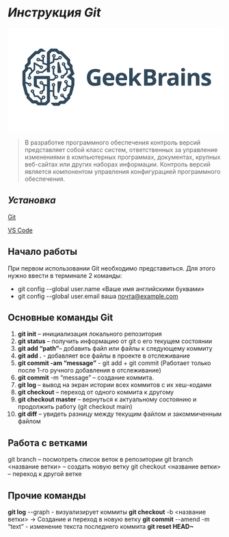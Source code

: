 # _**Инструкция Git**_

![logo gb](geekbrains.png)

>В разработке программного обеспечения контроль версий представляет собой класс систем, ответственных за управление изменениями в компьютерных программах, документах, крупных веб-сайтах или других наборах информации. Контроль версий является компонентом управления конфигурацией программного обеспечения.

## *Установка*
[Git](https://git-scm.com/downloads)

[VS Code](https://code.visualstudio.com/Download)

## Начало работы

При первом использовании Git необходимо представиться.  Для этого нужно ввести в терминале 2 команды:

* git config --global user.name «Ваше имя английскими буквами»  
* git config --global user.email ваша почта@example.com

## Основные команды Git

1. **git init** – инициализация локального репозитория
2. **git status** – получить информацию от git о его текущем состоянии
3. **git add “path”**– добавить файл или файлы к следующему коммиту
3. **git add .** - добавляет все файлы в проекте в отслеживание
4. **git commit -am “message”** - git add + git commit (Работает только после 1-го ручного добавления в отслеживание)
5. **git commit** -m “message” – создание коммита.
6. **git log** – вывод на экран истории всех коммитов с их хеш-кодами
7. **git checkout** – переход от одного коммита к другому
8. **git checkout master** – вернуться к актуальному состоянию и продолжить работу (git checkout main)
9. **git diff** – увидеть разницу между текущим файлом и закоммиченным файлом

## Работа с ветками
git branch – посмотреть список веток в репозитории
git branch <название ветки> – создать новую ветку
git checkout <название ветки> – переход к другой ветке

## Прочие команды
**git log** --graph - визуализирует коммиты
**git checkout** -b <название ветки> -> Создание и переход в новую ветку
**git commit** --amend -m “text” - изменение текста последнего коммита
**git reset HEAD~** 


